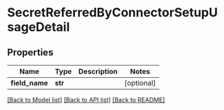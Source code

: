 # SecretReferredByConnectorSetupUsageDetail

## Properties
Name | Type | Description | Notes
------------ | ------------- | ------------- | -------------
**field_name** | **str** |  | [optional] 

[[Back to Model list]](../README.md#documentation-for-models) [[Back to API list]](../README.md#documentation-for-api-endpoints) [[Back to README]](../README.md)

